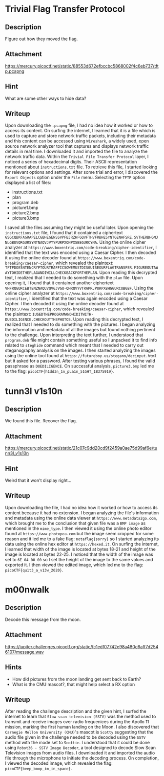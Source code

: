 # Trivial Flag Transfer Protocol

## Description
Figure out how they moved the flag.

## Attachment
https://mercury.picoctf.net/static/88553d672efbccbc5868002f4c6eb737/tftp.pcapng

## Hint
What are some other ways to hide data?

## Writeup
Upon downloading the `.pcapng` file, I had no idea how it worked or how to access its content.
On surfing the internet, I learned that it is a file which is used to capture and store network traffic packets, including their metadata and this content can be accessed using `Wireshark`, a widely used, open source network analyzer tool that captures and displays network traffic details in real time.
I downloaded it and imported the file to analyze the network traffic data.
Within the `Trivial File Transfer Protocol` layer, I noticed a series of hexadecimal digits.
Their ASCII representation mentioned about `instructions.txt` file.
To retrieve this file, I started looking for relevant options and settings.
After some trial and error, I discovered the `Export Objects` option under the `File` menu.
Selecting the `TFTP` option displayed a list of files:
- instructions.txt
- plan
- program.deb
- picture1.bmp
- picture2.bmp
- picture3.bmp

I saved all the files assuming they might be useful later.
Upon opening the `instructions.txt` file, I found that it contained a ciphertext `GSGCQBRFAGRAPELCGBHEGENSSVPFBJRZHFGQVFTHVFRBHESYNTGENAFSRE.SVTHERBHGNJNLGBUVQRGURSYNTNAQVJVYYPURPXONPXSBEGURCYNA`.
Using the online cipher analyzer at `https://www.boxentriq.com/code-breaking/cipher-identifier`, I identified that the text was encoded using a Caesar Cipher.
I then decoded it using the online decoder found at `https://www.boxentriq.com/code-breaking/caesar-cipher`, which revealed the plaintext: `TFTPDOESNTENCRYPTOURTRAFFICSOWEMUSTDISGUISEOURFLAGTRANSFER.FIGUREOUTAWAYTOHIDETHEFLAGANDIWILLCHECKBACKFORTHEPLAN`.
Upon reading this decrypted text, I realized that I needed to do something with the `plan` file.
Upon opening it, I found that it contained another ciphertext `VHFRQGURCEBTENZNAQUVQVGJVGU-QHRQVYVTRAPR.PURPXBHGGURCUBGBF`.
Using the online cipher analyzer at `https://www.boxentriq.com/code-breaking/cipher-identifier`, I identified that the text was again encoded using a Caesar Cipher.
I then decoded it using the online decoder found at `https://www.boxentriq.com/code-breaking/caesar-cipher`, which revealed the plaintext: `IUSEDTHEPROGRAMANDHIDITWITH-DUEDILIGENCE.CHECKOUTTHEPHOTOS`.
Upon reading this decrypted text, I realized that I needed to do something with the pictures.
I began analyzing the information and metadata of all the images but found nothing pertinent to the challenge.
Upon interpreting the text further, I understood that `program.deb` file might contain something useful so I unpacked it to find info related to `steghide` command which meant that I needed to carry out steganography analysis on the images.
I then started analyzing the images using the online tool found at `https://futureboy.us/stegano/decinput.html` but it asked for a password.
After testing various phrases, I found the valid passphrase as `DUEDILIGENCE`.
On successful analysis, `picture3.bmp` led me to the flag: `picoCTF{h1dd3n_1n_pLa1n_51GHT_18375919}`.

# tunn3l v1s10n

## Description
We found this file. Recover the flag.

## Attachment
https://mercury.picoctf.net/static/21c07c9dd20cd9f2459a0ae75d99af6e/tunn3l_v1s10n

## Hint
Weird that it won't display right...

## Writeup
Upon downloading the file, I had no idea how it worked or how to access its content because it had no extension.
I began analyzing the file's information and metadata using the online data viewer at `https://www.metadata2go.com`, which brought me to the conclusion that given file was a `BMP image` as mentioned in the `mime_type`.
I then viewed it using the online photo editor found at `https://www.photopea.com` but the image seem cropped for some reason and it led me to a fake flag: `notaflag{sorry}` so I started analyzing its data using the online hex editor at `https://hexed.it`.
On surfing the internet, I learned that width of the image is located at bytes 18-21 and height of the image is located at bytes 22-25.
I noticed that the width of the image was set to `6E 04 00 00` so I set the height of the image to the same values and exported it.
I then viewed the edited image, which led me to the flag: `picoCTF{qu1t3_a_v13w_2020}`.

# m00nwalk

## Description
Decode this message from the moon.

## Attachment
https://jupiter.challenges.picoctf.org/static/fc1edf07742e98a480c6aff7d2546107/message.wav

## Hints
- How did pictures from the moon landing get sent back to Earth?
- What is the CMU mascot?, that might help select a RX option

## Writeup
After reading the challenge description and the given hint, I surfed the internet to learn that `Slow-scan television (SSTV)` was the method used to transmit and receive images over radio frequenices during the Apollo 11 mission, marking the first human landing on the Moon.
I also discovered that `Carnegie Mellon University (CMU)`'s mascot is `Scotty` suggesting that the audio file given in the challenge needed to be decoded using the `SSTV` method with the mode set to `Scottie`.
I understood that it could be done using `Robot36 - SSTV Image Decoder`, a tool designed to decode Slow Scan Television images from audio files.
I downloaded it and imported the audio file through the microphone to initiate the decoding process.
On completion, I viewed the decoded image, which revealed the flag: `picoCTF{beep_boop_im_in_space}`.
